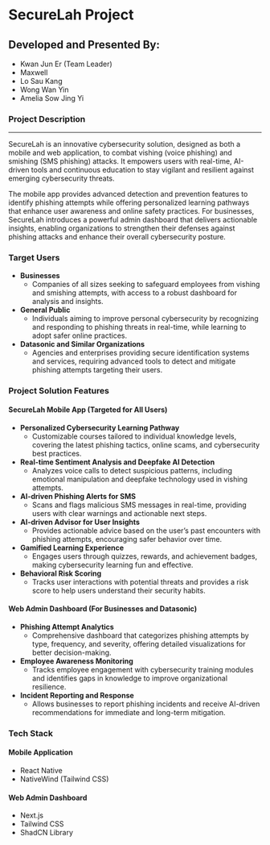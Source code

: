 <h1>SecureLah Project</h1>
<h2>Developed and Presented By:</h2>
<ul>
  <li>Kwan Jun Er (Team Leader)</li>
  <li>Maxwell</li>
  <li>Lo Sau Kang</li>
  <li>Wong Wan Yin</li>
  <li>Amelia Sow Jing Yi</li>
</ul>

<h3>Project Description</h3>
<hr />
<p>
  SecureLah is an innovative cybersecurity solution, designed as both a mobile and web application, to combat vishing (voice phishing) and smishing (SMS phishing) attacks. It empowers users with real-time, AI-driven tools and continuous education to stay vigilant and resilient against emerging cybersecurity threats. 
</p>
<p>
  The mobile app provides advanced detection and prevention features to identify phishing attempts while offering personalized learning pathways that enhance user awareness and online safety practices. For businesses, SecureLah introduces a powerful admin dashboard that delivers actionable insights, enabling organizations to strengthen their defenses against phishing attacks and enhance their overall cybersecurity posture.
</p>

<h3>Target Users</h3>
<ul>
  <li>
    <strong>Businesses</strong>
    <ul>
      <li>Companies of all sizes seeking to safeguard employees from vishing and smishing attempts, with access to a robust dashboard for analysis and insights.</li>
    </ul>
  </li>
  <li>
    <strong>General Public</strong>
    <ul>
      <li>Individuals aiming to improve personal cybersecurity by recognizing and responding to phishing threats in real-time, while learning to adopt safer online practices.</li>
    </ul>
  </li>
  <li>
    <strong>Datasonic and Similar Organizations</strong>
    <ul>
      <li>Agencies and enterprises providing secure identification systems and services, requiring advanced tools to detect and mitigate phishing attempts targeting their users.</li>
    </ul>
  </li>
</ul>

<h3>Project Solution Features</h3>
<h4>SecureLah Mobile App (Targeted for All Users)</h4>
<ul>
  <li>
    <strong>Personalized Cybersecurity Learning Pathway</strong>
    <ul>
      <li>Customizable courses tailored to individual knowledge levels, covering the latest phishing tactics, online scams, and cybersecurity best practices.</li>
    </ul>
  </li>
  <li>
    <strong>Real-time Sentiment Analysis and Deepfake AI Detection</strong>
    <ul>
      <li>Analyzes voice calls to detect suspicious patterns, including emotional manipulation and deepfake technology used in vishing attempts.</li>
    </ul>
  </li>
  <li>
    <strong>AI-driven Phishing Alerts for SMS</strong>
    <ul>
      <li>Scans and flags malicious SMS messages in real-time, providing users with clear warnings and actionable next steps.</li>
    </ul>
  </li>
  <li>
    <strong>AI-driven Advisor for User Insights</strong>
    <ul>
      <li>Provides actionable advice based on the user’s past encounters with phishing attempts, encouraging safer behavior over time.</li>
    </ul>
  </li>
  <li>
    <strong>Gamified Learning Experience</strong>
    <ul>
      <li>Engages users through quizzes, rewards, and achievement badges, making cybersecurity learning fun and effective.</li>
    </ul>
  </li>
  <li>
    <strong>Behavioral Risk Scoring</strong>
    <ul>
      <li>Tracks user interactions with potential threats and provides a risk score to help users understand their security habits.</li>
    </ul>
  </li>
</ul>

<h4>Web Admin Dashboard (For Businesses and Datasonic)</h4>
<ul>
  <li>
    <strong>Phishing Attempt Analytics</strong>
    <ul>
      <li>Comprehensive dashboard that categorizes phishing attempts by type, frequency, and severity, offering detailed visualizations for better decision-making.</li>
    </ul>
  </li>
  <li>
    <strong>Employee Awareness Monitoring</strong>
    <ul>
      <li>Tracks employee engagement with cybersecurity training modules and identifies gaps in knowledge to improve organizational resilience.</li>
    </ul>
  </li>
  <li>
    <strong>Incident Reporting and Response</strong>
    <ul>
      <li>Allows businesses to report phishing incidents and receive AI-driven recommendations for immediate and long-term mitigation.</li>
    </ul>
  </li>
</ul>

<h3>Tech Stack</h3>
<h4>Mobile Application</h4>
<ul>
  <li>React Native</li>
  <li>NativeWind (Tailwind CSS)</li>
</ul>

<h4>Web Admin Dashboard</h4>
<ul>
  <li>Next.js</li>
  <li>Tailwind CSS</li>
  <li>ShadCN Library</li>
</ul>

